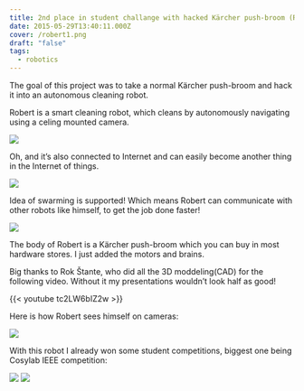 ```yaml
---
title: 2nd place in student challange with hacked Kärcher push-broom (Robert)
date: 2015-05-29T13:40:11.000Z
cover: /robert1.png
draft: "false"
tags:
  - robotics
---
```

The goal of this project was to take a normal Kärcher push-broom and hack it into an autonomous cleaning robot.

Robert is a smart cleaning robot, which cleans by autonomously navigating using a celing mounted camera.

![](/robert2.png " ")

Oh, and it’s also connected to Internet and can easily become another thing in the Internet of things.

![](/robert3.png " ")

Idea of swarming is supported! Which means Robert can communicate with other robots like himself, to get the job done faster!

![](/robert4.png " ")

The body of Robert is a Kärcher push-broom which you can buy in most hardware stores. I just added the motors and brains.

Big thanks to Rok Štante, who did all the 3D moddeling(CAD) for the following video. Without it my presentations wouldn’t look half as good!

{{< youtube tc2LW6bIZ2w >}}

Here is how Robert sees himself on cameras:

![](/robert5.png " ")

With this robot I already won some student competitions, biggest one being Cosylab IEEE competition:

![](/robert6.jpg " ") ![](/robert7.png " ")